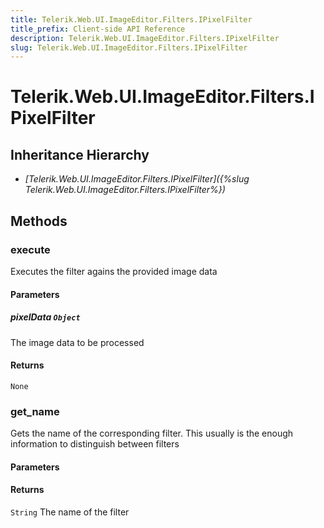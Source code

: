 ```yaml
---
title: Telerik.Web.UI.ImageEditor.Filters.IPixelFilter
title_prefix: Client-side API Reference
description: Telerik.Web.UI.ImageEditor.Filters.IPixelFilter
slug: Telerik.Web.UI.ImageEditor.Filters.IPixelFilter
---
```


# Telerik.Web.UI.ImageEditor.Filters.IPixelFilter  

## Inheritance Hierarchy

* *[Telerik.Web.UI.ImageEditor.Filters.IPixelFilter]({%slug Telerik.Web.UI.ImageEditor.Filters.IPixelFilter%})*


## Methods

###  execute

Executes the filter agains the provided image data

#### Parameters

##### pixelData `Object`

The image data to be processed

#### Returns

`None` 

### get_name

Gets the name of the corresponding filter. This usually is the enough information to distinguish between filters

#### Parameters

#### Returns

`String` The name of the filter



